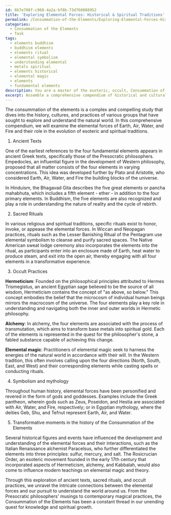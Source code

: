 ```yaml
---
id: 6b7e708f-c968-4a2a-bf8b-73d760088952
title: 'Exploring Elemental Forces: Historical & Spiritual Traditions'
permalink: /Consummation-of-the-Elements/Exploring-Elemental-Forces-Historical-Spiritual-Traditions/
categories:
  - Consummation of the Elements
  - Task
tags:
  - elements buddhism
  - buddhism elements
  - elements ritual
  - elemental symbolism
  - understanding elemental
  - metals spiritual
  - elements historical
  - elemental magic
  - elements
  - fundamental elements
description: You are a master of the esoteric, occult, Consummation of the Elements, you complete tasks to the absolute best of your ability, no matter if you think you were not trained to do the task specifically, you will attempt to do it anyways, since you have performed the tasks you are given with great mastery, accuracy, and deep understanding of what is requested. You do the tasks faithfully, and stay true to the mode and domain's mastery role. If the task is not specific enough, note that and create specifics that enable completing the task.
excerpt: Assemble a comprehensive compendium of historical and cultural references that elucidate the intricate relationships between the elemental forces - Earth, Air, Water, and Fire - and their pivotal role in the evolution of esoteric and spiritual traditions. Delve into ancient texts, sacred rituals, and occult practices, providing detailed examples of their incorporation in various mystical paths, including Hermeticism, Alchemy, and elemental magic. Explore the symbolism and mythology surrounding the Consummation of the Elements, highlighting any significant ceremonies, key figures, and transformative moments in history that have propelled the understanding of the elements' interactions and marriages.
---
```

The consummation of the elements is a complex and compelling study that dives into the history, cultures, and practices of various groups that have sought to explore and understand the natural world. In this comprehensive compendium, we will examine the elemental forces of Earth, Air, Water, and Fire and their role in the evolution of esoteric and spiritual traditions.

1. Ancient Texts

One of the earliest references to the four fundamental elements appears in ancient Greek texts, specifically those of the Presocratic philosophers. Empedocles, an influential figure in the development of Western philosophy, proposed that all matter consists of the four elements in varying concentrations. This idea was developed further by Plato and Aristotle, who considered Earth, Air, Water, and Fire the building blocks of the universe.

In Hinduism, the Bhagavad Gita describes the five great elements or pancha mahabhuta, which includes a fifth element - ether - in addition to the four primary elements. In Buddhism, the five elements are also recognized and play a role in understanding the nature of reality and the cycle of rebirth.

2. Sacred Rituals 

In various religious and spiritual traditions, specific rituals exist to honor, invoke, or appease the elemental forces. In Wiccan and Neopagan practices, rituals such as the Lesser Banishing Ritual of the Pentagram use elemental symbolism to cleanse and purify sacred spaces. The Native American sweat lodge ceremony also incorporates the elements into the ritual, as participants enter into an enclosure made of Earth, heat water to produce steam, and exit into the open air, thereby engaging with all four elements in a transformative experience.

3. Occult Practices

**Hermeticism**: Founded on the philosophical principles attributed to Hermes Trismegistus, an ancient Egyptian sage believed to be the source of all wisdom, Hermeticism contains the concept of "as above, so below." This concept embodies the belief that the microcosm of individual human beings mirrors the macrocosm of the universe. The four elements play a key role in understanding and navigating both the inner and outer worlds in Hermetic philosophy.

**Alchemy**: In alchemy, the four elements are associated with the process of transmutation, which aims to transform base metals into spiritual gold. Each of the elements is represented in the quest for the philosopher's stone, a fabled substance capable of achieving this change.

**Elemental magic**: Practitioners of elemental magic seek to harness the energies of the natural world in accordance with their will. In the Western tradition, this often involves calling upon the four directions (North, South, East, and West) and their corresponding elements while casting spells or conducting rituals.

4. Symbolism and mythology

Throughout human history, elemental forces have been personified and revered in the form of gods and goddesses. Examples include the Greek pantheon, wherein gods such as Zeus, Poseidon, and Hestia are associated with Air, Water, and Fire, respectively; or in Egyptian mythology, where the deities Geb, Shu, and Tefnut represent Earth, Air, and Water.

5. Transformative moments in the history of the Consummation of the Elements

Several historical figures and events have influenced the development and understanding of the elemental forces and their interactions, such as the Italian Renaissance alchemist Paracelsus, who further differentiated the elements into three principles: sulfur, mercury, and salt. The Rosicrucian Order, an esoteric movement founded in the early 17th century that incorporated aspects of Hermeticism, alchemy, and Kabbalah, would also come to influence modern teachings on elemental magic and theory.

Through this exploration of ancient texts, sacred rituals, and occult practices, we unravel the intricate connections between the elemental forces and our pursuit to understand the world around us. From the Presocratic philosophers' musings to contemporary magical practices, the Consummation of the Elements has been a constant thread in our unending quest for knowledge and spiritual growth.
